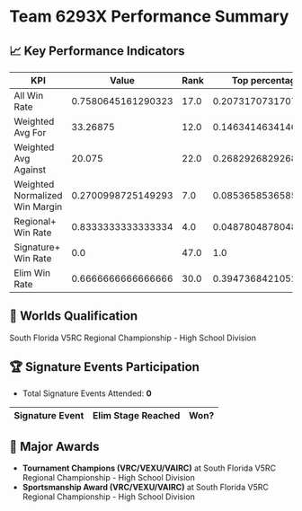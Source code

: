 # Team 6293X Performance Summary

## 📈 Key Performance Indicators
| KPI | Value | Rank | Top percentage |
| --- | ----- | ---- | ----- |
| All Win Rate | 0.7580645161290323 | 17.0 | 0.2073170731707317 |
| Weighted Avg For | 33.26875 | 12.0 | 0.14634146341463414 |
| Weighted Avg Against | 20.075 | 22.0 | 0.2682926829268293 |
| Weighted Normalized Win Margin | 0.2700998725149293 | 7.0 | 0.08536585365853659 |
| Regional+ Win Rate | 0.8333333333333334 | 4.0 | 0.04878048780487805 |
| Signature+ Win Rate | 0.0 | 47.0 | 1.0 |
| Elim Win Rate | 0.6666666666666666 | 30.0 | 0.39473684210526316 |


## 🎯 Worlds Qualification
South Florida V5RC Regional Championship - High School Division

## 🏆 Signature Events Participation
- Total Signature Events Attended: **0**

| Signature Event | Elim Stage Reached | Won? |
|:----------------|:-------------------|:----|


## 🥇 Major Awards
- **Tournament Champions (VRC/VEXU/VAIRC)** at South Florida V5RC Regional Championship - High School Division
- **Sportsmanship Award (VRC/VEXU/VAIRC)** at South Florida V5RC Regional Championship - High School Division

